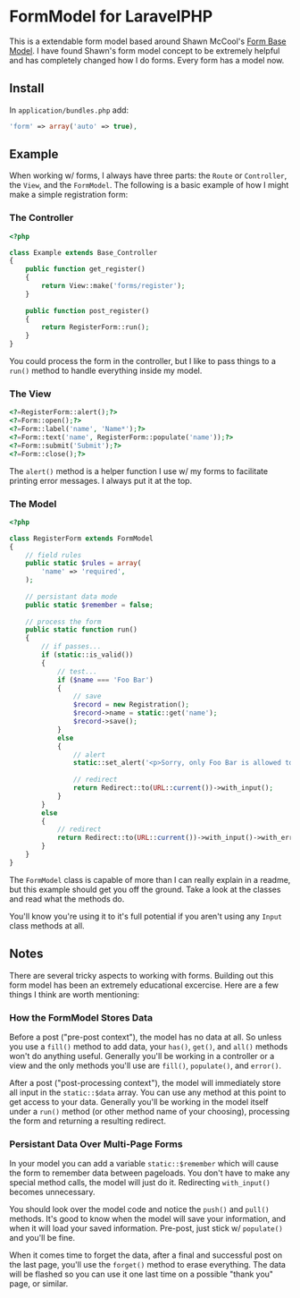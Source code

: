 # FormModel for LaravelPHP #

This is a extendable form model based around Shawn McCool's [Form Base Model](https://github.com/ShawnMcCool/laravel-form-base-model).  I have found Shawn's form model concept to be extremely helpful and has completely changed how I do forms.  Every form has a model now.

## Install ##

In ``application/bundles.php`` add:

```php
'form' => array('auto' => true),
```

## Example ##

When working w/ forms, I always have three parts:  the ``Route`` or ``Controller``, the ``View``, and the ``FormModel``.  The following is a basic example of how I might make a simple registration form:

### The Controller ###

```php
<?php

class Example extends Base_Controller
{
	public function get_register()
	{
		return View::make('forms/register');
	}
	
	public function post_register()
	{
		return RegisterForm::run();
	}
}
```

You could process the form in the controller, but I like to pass things to a ``run()`` method to handle everything inside my model.

### The View ###

```php
<?=RegisterForm::alert();?>
<?=Form::open();?>
<?=Form::label('name', 'Name*');?>
<?=Form::text('name', RegisterForm::populate('name'));?>
<?=Form::submit('Submit');?>
<?=Form::close();?>
```

The ``alert()`` method is a helper function I use w/ my forms to facilitate printing error messages.  I always put it at the top.

### The Model ###

```php
<?php

class RegisterForm extends FormModel
{
	// field rules
	public static $rules = array(
		'name' => 'required',
	);
	
	// persistant data mode
	public static $remember = false;
	
	// process the form
	public static function run()
	{
		// if passes...
		if (static::is_valid())
		{
			// test...
			if ($name === 'Foo Bar')
			{
				// save
				$record = new Registration();
				$record->name = static::get('name');
				$record->save();
			}
			else
			{
				// alert
				static::set_alert('<p>Sorry, only Foo Bar is allowed to register.</p>', 'red');
				
				// redirect
				return Redirect::to(URL::current())->with_input();
			}
		}
		else
		{
			// redirect
			return Redirect::to(URL::current())->with_input()->with_errors(static::validation());
		}
	}
}
```

The ``FormModel`` class is capable of more than I can really explain in a readme, but this example should get you off the ground.  Take a look at the classes and read what the methods do.

You'll know you're using it to it's full potential if you aren't using any ``Input`` class methods at all.

## Notes ##

There are several tricky aspects to working with forms.  Building out this form model has been an extremely educational excercise.  Here are a few things I think are worth mentioning:

### How the FormModel Stores Data ###

Before a post ("pre-post context"), the model has no data at all.  So unless you use a ``fill()`` method to add data, your ``has()``, ``get()``, and ``all()`` methods won't do anything useful.  Generally you'll be working in a controller or a view and the only methods you'll use are ``fill()``, ``populate()``, and ``error()``.

After a post ("post-processing context"), the model will immediately store all input in the ``static::$data`` array.  You can use any method at this point to get access to your data.  Generally you'll be working in the model itself under a ``run()`` method (or other method name of your choosing), processing the form and returning a resulting redirect. 

### Persistant Data Over Multi-Page Forms ###

In your model you can add a variable ``static::$remember`` which will cause the form to remember data between pageloads.  You don't have to make any special method calls, the model will just do it.  Redirecting ``with_input()`` becomes unnecessary.

You should look over the model code and notice the ``push()`` and ``pull()`` methods.  It's good to know when the model will save your information, and when it will load your saved information.  Pre-post, just stick w/ ``populate()`` and you'll be fine.

When it comes time to forget the data, after a final and successful post on the last page, you'll use the ``forget()`` method to erase everything.  The data will be flashed so you can use it one last time on a possible "thank you" page, or similar.